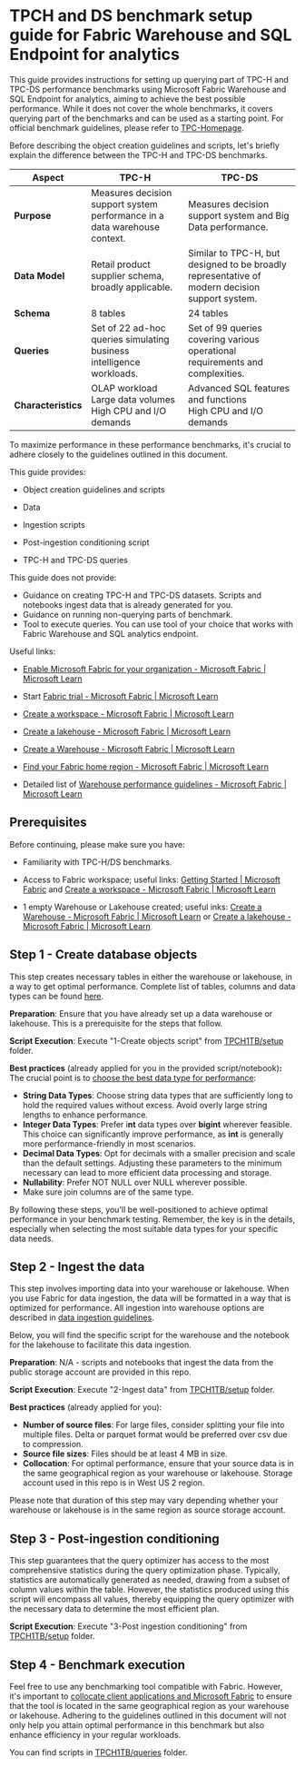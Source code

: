 # TPCH and DS benchmark setup guide for Fabric Warehouse and SQL Endpoint for analytics

This guide provides instructions for setting up querying part of TPC-H and TPC-DS performance benchmarks using Microsoft Fabric Warehouse and SQL Endpoint for analytics, aiming to achieve the best possible performance. While it does not cover the whole benchmarks, it covers querying part of the benchmarks and can be used as a starting point. For official benchmark guidelines, please refer to [TPC-Homepage](https://www.tpc.org/).

Before describing the object creation guidelines and scripts, let's briefly explain the difference between the TPC-H and TPC-DS benchmarks.

| **Aspect**          | **TPC-H**                                                    | **TPC-DS**                                                   |
| ------------------- | ------------------------------------------------------------ | ------------------------------------------------------------ |
| **Purpose**         | Measures decision support system performance in a data warehouse context. | Measures decision support system and Big Data performance.   |
| **Data Model**      | Retail product supplier schema, broadly applicable.          | Similar to TPC-H, but designed to be broadly representative of modern decision support system. |
| **Schema**          | 8 tables                                                     | 24 tables                                                    |
| **Queries**         | Set of 22 ad-hoc queries simulating business intelligence workloads. | Set of 99 queries covering various operational requirements and complexities. |
| **Characteristics** | OLAP workload<br />Large data volumes<br />High CPU and I/O demands | Advanced SQL features and functions<br />High CPU and I/O demands |

To maximize performance in these performance benchmarks, it's crucial to adhere closely to the guidelines outlined in this document.



This guide provides:

- Object creation guidelines and scripts

- Data

- Ingestion scripts

- Post-ingestion conditioning script

- TPC-H and TPC-DS queries



This guide does not provide:

- Guidance on creating TPC-H and TPC-DS datasets. Scripts and notebooks ingest data that is already generated for you.
- Guidance on running non-querying parts of benchmark.
- Tool to execute queries. You can use tool of your choice that works with Fabric Warehouse and SQL analytics endpoint.



Useful links:

- [Enable Microsoft Fabric for your organization - Microsoft Fabric | Microsoft Learn](https://learn.microsoft.com/en-us/fabric/admin/fabric-switch)
- Start [Fabric trial - Microsoft Fabric | Microsoft Learn](https://learn.microsoft.com/en-us/fabric/get-started/fabric-trial)

- [Create a workspace - Microsoft Fabric | Microsoft Learn](https://learn.microsoft.com/en-us/fabric/get-started/create-workspaces)

- [Create a lakehouse - Microsoft Fabric | Microsoft Learn](https://learn.microsoft.com/en-us/fabric/data-engineering/create-lakehouse)

- [Create a Warehouse - Microsoft Fabric | Microsoft Learn](https://learn.microsoft.com/en-us/fabric/data-warehouse/create-warehouse)

- [Find your Fabric home region - Microsoft Fabric | Microsoft Learn](https://learn.microsoft.com/en-us/fabric/admin/find-fabric-home-region)

- Detailed list of [Warehouse performance guidelines - Microsoft Fabric | Microsoft Learn](https://learn.microsoft.com/en-us/fabric/data-warehouse/guidelines-warehouse-performance)




## Prerequisites

Before continuing, please make sure you have:

- Familiarity with TPC-H/DS benchmarks.

- Access to Fabric workspace; useful links: [Getting Started | Microsoft Fabric](https://www.microsoft.com/en-us/microsoft-fabric/getting-started) and [Create a workspace - Microsoft Fabric | Microsoft Learn](https://learn.microsoft.com/en-us/fabric/get-started/create-workspaces)

- 1 empty Warehouse or Lakehouse created; useful inks: [Create a Warehouse - Microsoft Fabric | Microsoft Learn](https://learn.microsoft.com/en-us/fabric/data-warehouse/create-warehouse) or [Create a lakehouse - Microsoft Fabric | Microsoft Learn](https://learn.microsoft.com/en-us/fabric/data-engineering/create-lakehouse)



## Step 1 - Create database objects

This step creates necessary tables in either the warehouse or lakehouse, in a way to get optimal performance. Complete list of tables, columns and data types can be found [here](./data-types.md).

**Preparation**: Ensure that you have already set up a data warehouse or lakehouse. This is a prerequisite for the steps that follow.

**Script Execution**: Execute "1-Create objects script" from [TPCH1TB/setup](./tpch1tb/setup) folder.

**Best practices** (already applied for you in the provided script/notebook)**:** The crucial point is to [choose the best data type for performance](https://learn.microsoft.com/en-us/fabric/data-warehouse/guidelines-warehouse-performance#choose-the-best-data-type-for-performance):

- **String Data Types**: Choose string data types that are sufficiently long to hold the required values without excess. Avoid overly large string lengths to enhance performance. 
- **Integer Data Types**: Prefer i**nt** data types over **bigint** wherever feasible. This choice can significantly improve performance, as **int** is generally more performance-friendly in most scenarios. 
- **Decimal Data Types**: Opt for decimals with a smaller precision and scale than the default settings. Adjusting these parameters to the minimum necessary can lead to more efficient data processing and storage. 
- **Nullability**: Prefer NOT NULL over NULL wherever possible.
- Make sure join columns are of the same type.

By following these steps, you'll be well-positioned to achieve optimal performance in your benchmark testing. Remember, the key is in the details, especially when selecting the most suitable data types for your specific data needs.



## Step 2 - Ingest the data

This step involves importing data into your warehouse or lakehouse. When you use Fabric for data ingestion, the data will be formatted in a way that is optimized for performance. All ingestion into warehouse options are described in [data ingestion guidelines](https://learn.microsoft.com/en-us/fabric/data-warehouse/guidelines-warehouse-performance#data-ingestion-guidelines).

Below, you will find the specific script for the warehouse and the notebook for the lakehouse to facilitate this data ingestion.

**Preparation**: N/A - scripts and notebooks that ingest the data from the public storage account are provided in this repo.

**Script Execution**: Execute "2-Ingest data" from [TPCH1TB/setup](./tpch1tb/setup) folder. 

**Best practices** (already applied for you):

- **Number of source files**: For large files, consider splitting your file into multiple files. Delta or parquet format would be preferred over csv due to compression.
- **Source file sizes**: Files should be at least 4 MB in size.
- **Collocation**: For optimal performance, ensure that your source data is in the same geographical region as your warehouse or lakehouse. Storage account used in this repo is in West US 2 region.

Please note that duration of this step may vary depending whether your warehouse or lakehouse is in the same region as source storage account. 



## Step 3 - Post-ingestion conditioning

This step guarantees that the query optimizer has access to the most comprehensive statistics during the query optimization phase. Typically, statistics are automatically generated as needed, drawing from a subset of column values within the table. However, the statistics produced using this script will encompass all values, thereby equipping the query optimizer with the necessary data to determine the most efficient plan.

**Script Execution**: Execute "3-Post ingestion conditioning" from [TPCH1TB/setup](./tpch1tb/setup) folder. 



## Step 4 - Benchmark execution

Feel free to use any benchmarking tool compatible with Fabric. However, it's important to [collocate client applications and Microsoft Fabric](https://learn.microsoft.com/en-us/fabric/data-warehouse/guidelines-warehouse-performance#collocate-client-applications-and-microsoft-fabric) to ensure that the tool is located in the same geographical region as your warehouse or lakehouse. Adhering to the guidelines outlined in this document will not only help you attain optimal performance in this benchmark but also enhance efficiency in your regular workloads.

You can find scripts in [TPCH1TB/queries](./tpch1tb/queries) folder. 
